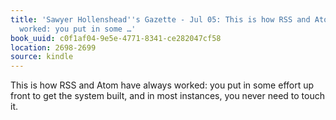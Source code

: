 ```yaml
---
title: 'Sawyer Hollenshead''s Gazette - Jul 05: This is how RSS and Atom have always
  worked: you put in some …'
book_uuid: c0f1af04-9e5e-4771-8341-ce282047cf58
location: 2698-2699
source: kindle
---
```


This is how RSS and Atom have always worked: you put in some effort up front to get the system built, and in most instances, you never need to touch it.